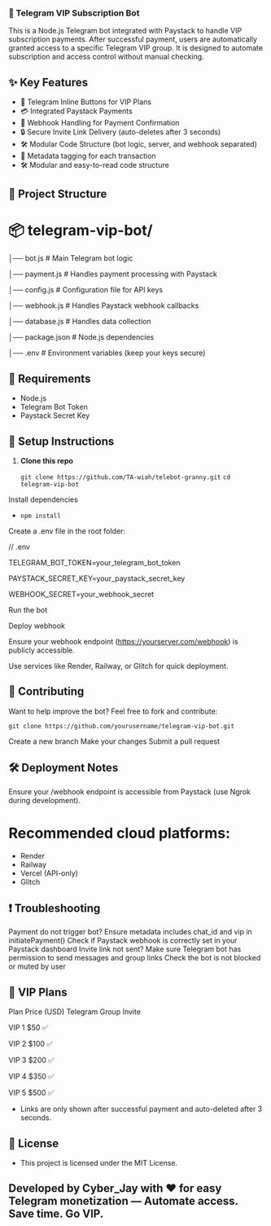 ### 💎 Telegram VIP Subscription Bot
This is a Node.js Telegram bot integrated with Paystack to handle VIP subscription payments. After successful payment, users are automatically granted access to a specific Telegram VIP group. It is designed to automate subscription and access control without manual checking.

## ✨ Key Features

- 🔘 Telegram Inline Buttons for VIP Plans
- 💳 Integrated Paystack Payments
- 🔁 Webhook Handling for Payment Confirmation
- 🔒 Secure Invite Link Delivery (auto-deletes after 3 seconds)
- 🛠️ Modular Code Structure (bot logic, server, and webhook separated)
- 🧾 Metadata tagging for each transaction
- 🛠️ Modular and easy-to-read code structure

## 📁 Project Structure

# 📦 telegram-vip-bot/ 

│── bot.js          # Main Telegram bot logic

│── payment.js      # Handles payment processing with Paystack

│── config.js       # Configuration file for API keys

│── webhook.js      # Handles Paystack webhook callbacks

│── database.js     # Handles data collection

│── package.json    # Node.js dependencies

│── .env            # Environment variables (keep your keys secure)



## 🧩 Requirements

- Node.js
- Telegram Bot Token
- Paystack Secret Key

## 🔧 Setup Instructions

1. **Clone this repo**

   `git clone https://github.com/TA-wiah/telebot-granny.git`
   `cd telegram-vip-bot`

Install dependencies
- `npm install`

Create a .env file in the root folder:

// .env

TELEGRAM_BOT_TOKEN=your_telegram_bot_token

PAYSTACK_SECRET_KEY=your_paystack_secret_key

WEBHOOK_SECRET=your_webhook_secret


Run the bot

Deploy webhook

Ensure your webhook endpoint (https://yourserver.com/webhook) is publicly accessible.

Use services like Render, Railway, or Glitch for quick deployment.

## 🤝 Contributing

Want to help improve the bot? 
Feel free to fork and contribute:

`git clone https://github.com/yourusername/telegram-vip-bot.git`

Create a new branch
Make your changes
Submit a pull request

## 🛠️ Deployment Notes

Ensure your /webhook endpoint is accessible from Paystack (use Ngrok during development).

# Recommended cloud platforms:
- Render
- Railway
- Vercel (API-only)
- Glitch



## ❗ Troubleshooting

Payment do not trigger bot?
Ensure metadata includes chat_id and vip in initiatePayment()
Check if Paystack webhook is correctly set in your Paystack dashboard
Invite link not sent?
Make sure Telegram bot has permission to send messages and group links
Check the bot is not blocked or muted by user


## 💬 VIP Plans
Plan	 Price (USD)	 Telegram Group Invite

VIP 1	  $50	           ✅

VIP 2	  $100		   ✅

VIP 3	  $200	           ✅

VIP 4	  $350	           ✅

VIP 5	  $500	           ✅

- Links are only shown after successful payment and auto-deleted after 3 seconds.

## 📜 License

- This project is licensed under the MIT License.

Developed by Cyber_Jay with ❤️ for easy Telegram monetization — Automate access. Save time. Go VIP.
---
